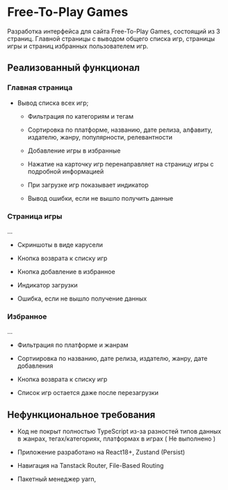 # Free-To-Play Games

Разработка интерфейса для сайта Free-To-Play Games, состоящий из 3 страниц. Главной страницы с выводом общего списка игр, страницы игры и страниц избранных пользователем игр.

## Реализованный функционал

### Главная страница

- Вывод списка всех игр;

  - Фильтрация по категориям и тегам

  - Сортировка по платформе, названию, дате релиза, алфавиту, издателю, жанру, популярности, релевантности

  - Добавление игры в избранные

  - Нажатие на карточку игр перенаправляет на страницу игры с подробной информацией

  - При загрузке игр показывает индикатор

  - Вывод ошибки, если не вышло получить данные

### Страница игры

...

- Скриншоты в виде карусели

- Кнопка возврата к списку игр

- Кнопка добавление в избранное

- Индикатор загрузки

- Ошибка, если не вышло получение данных

### Избранное

...

- Фильтрация по платформе и жанрам

- Сортиировка по названию, дате релиза, издателю, жанру, дате добавления

- Кнопка возврата к списку игр

- Список игр остается даже после перезагрузки

## Нефункциональное требования

- Код не покрыт полностью TypeScript из-за разностей типов данных в жанрах, тегах/категориях, платформах в играх ( Не выполнено )

- Приложение разработано на React18+, Zustand (Persist)

- Навигация на Tanstack Router, File-Based Routing

- Пакетный менеджер yarn,


